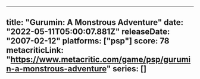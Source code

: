 
---
title: "Gurumin: A Monstrous Adventure"
date: "2022-05-11T05:00:07.881Z"
releaseDate: "2007-02-12"
platforms: ["psp"]
score: 78
metacriticLink: "https://www.metacritic.com/game/psp/gurumin-a-monstrous-adventure"
series: []
---
